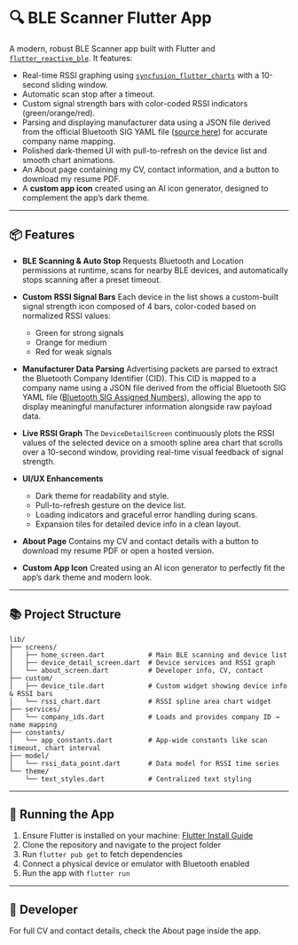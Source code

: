 # 🔍 BLE Scanner Flutter App

A modern, robust BLE Scanner app built with Flutter and [`flutter_reactive_ble`](https://pub.dev/packages/flutter_reactive_ble). It features:

- Real-time RSSI graphing using [`syncfusion_flutter_charts`](https://pub.dev/packages/syncfusion_flutter_charts) with a 10-second sliding window.
- Automatic scan stop after a timeout.
- Custom signal strength bars with color-coded RSSI indicators (green/orange/red).
- Parsing and displaying manufacturer data using a JSON file derived from the official Bluetooth SIG YAML file ([source here](https://bitbucket.org/bluetooth-SIG/public/src/main/assigned_numbers/company_identifiers/company_identifiers.yaml)) for accurate company name mapping.
- Polished dark-themed UI with pull-to-refresh on the device list and smooth chart animations.
- An About page containing my CV, contact information, and a button to download my resume PDF.
- A **custom app icon** created using an AI icon generator, designed to complement the app’s dark theme.

---

## 📦 Features

- **BLE Scanning & Auto Stop**
  Requests Bluetooth and Location permissions at runtime, scans for nearby BLE devices, and automatically stops scanning after a preset timeout.

- **Custom RSSI Signal Bars**
  Each device in the list shows a custom-built signal strength icon composed of 4 bars, color-coded based on normalized RSSI values:
  - Green for strong signals
  - Orange for medium
  - Red for weak signals

- **Manufacturer Data Parsing**
  Advertising packets are parsed to extract the Bluetooth Company Identifier (CID). This CID is mapped to a company name using a JSON file derived from the official Bluetooth SIG YAML file ([Bluetooth SIG Assigned Numbers](https://bitbucket.org/bluetooth-SIG/public/src/main/assigned_numbers/company_identifiers/company_identifiers.yaml)), allowing the app to display meaningful manufacturer information alongside raw payload data.

- **Live RSSI Graph**
  The `DeviceDetailScreen` continuously plots the RSSI values of the selected device on a smooth spline area chart that scrolls over a 10-second window, providing real-time visual feedback of signal strength.

- **UI/UX Enhancements**
  - Dark theme for readability and style.
  - Pull-to-refresh gesture on the device list.
  - Loading indicators and graceful error handling during scans.
  - Expansion tiles for detailed device info in a clean layout.

- **About Page**
  Contains my CV and contact details with a button to download my resume PDF or open a hosted version.

- **Custom App Icon**
  Created using an AI icon generator to perfectly fit the app’s dark theme and modern look.

---

## 📚 Project Structure
```
lib/
├── screens/
│   ├── home_screen.dart           # Main BLE scanning and device list
│   ├── device_detail_screen.dart  # Device services and RSSI graph
│   └── about_screen.dart          # Developer info, CV, contact
├── custom/
│   ├── device_tile.dart           # Custom widget showing device info & RSSI bars
│   └── rssi_chart.dart            # RSSI spline area chart widget
├── services/
│   └── company_ids.dart           # Loads and provides company ID → name mapping
├── constants/
│   └── app_constants.dart         # App-wide constants like scan timeout, chart interval
├── model/
│   └── rssi_data_point.dart       # Data model for RSSI time series
└── theme/
    └── text_styles.dart           # Centralized text styling
```

---

## 🚀 Running the App

1. Ensure Flutter is installed on your machine: [Flutter Install Guide](https://docs.flutter.dev/get-started/install)
2. Clone the repository and navigate to the project folder
3. Run `flutter pub get` to fetch dependencies
4. Connect a physical device or emulator with Bluetooth enabled
5. Run the app with `flutter run`

---

## 👤 Developer

For full CV and contact details, check the About page inside the app.
